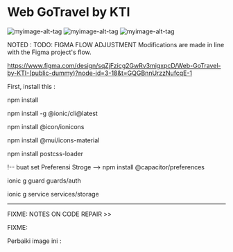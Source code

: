 # Web GoTravel by KTI

![myimage-alt-tag](https://github.com/rakaardiansyah/web-gotravel/blob/main/image/1GoTravel-Home.png)
![myimage-alt-tag](https://github.com/rakaardiansyah/web-gotravel/blob/main/image/2GoTravel-Sidebar.png)
![myimage-alt-tag](https://github.com/rakaardiansyah/web-gotravel/blob/main/image/3GoTravel-DetailArtikel.png)


NOTED : TODO: FIGMA FLOW ADJUSTMENT Modifications are made in line with the Figma project's flow. 

https://www.figma.com/design/sqZjFzicg2GwRv3migxpcD/Web-GoTravel-by-KTI-(public-dummy)?node-id=3-18&t=GQGBnnUrzzNufcqE-1


First, install this :

npm install

npm install -g @ionic/cli@latest

npm install @icon/ionicons

npm install @mui/icons-material

npm install postcss-loader

!-- buat set Preferensi Stroge -->
npm install @capacitor/preferences


<!-- TODO: buat security setelah login -->
ionic g guard guards/auth

ionic g service services/storage



------------------------------------------------------------------------------------------------------------------------------------------
FIXME: NOTES ON CODE REPAIR >>


FIXME: 


Perbaiki image ini : 
